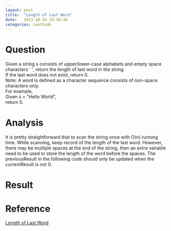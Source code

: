 ```yaml
---
layout: post
title:  "Length of Last Word"
date:   2013-10-24 19:38:34
categories: LeetCode
---
```


<h1>Question</h1>
<p>
	Given a string s consists of upper/lower-case alphabets and empty space characters ' ', return the length of last word in the string. </br>
	If the last word does not exist, return 0.</br>
	Note: A word is defined as a character sequence consists of non-space characters only.</br>
	For example,</br>
	Given s = "Hello World",</br>
	return 5.
</p>

<h1>Analysis</h1>
<p>
	It is pretty straightforward that to scan the string once with O(n) running time. While scanning, keep record of the length of the last word. However, there may be multiple spaces at the end of the string, then an extra vairable need to be used to store the length of the word before the spaces. The previousResult in the following code should only be updated when the currentResult is not 0.
</p>

<h1>Result</h1>
<p>
	<script src="https://gist.github.com/myhgew/6652f4b50ade9ccc0556.js"></script>
</p>

<div id="reference">
	<h1>Reference</h1>
	<p>
		<a href='http://fisherlei.blogspot.com/2012/12/leetcode-length-of-last-word.html'>Length of Last Word</a>
	</p>
</div>
